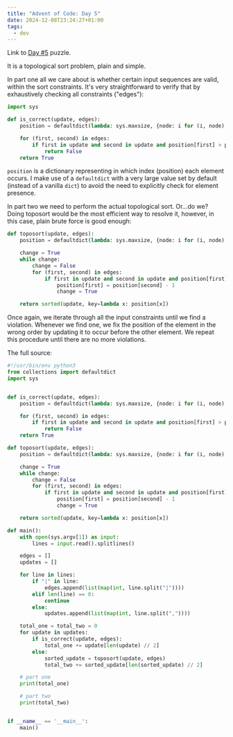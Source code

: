 ```yaml
---
title: "Advent of Code: Day 5"
date: 2024-12-08T23:24:27+01:00
tags:
  - dev
---
```


Link to [Day #5](https://adventofcode.com/2024/day/5) puzzle.

<!--more-->

It is a topological sort problem, plain and simple.

In part one all we care about is whether certain input sequences are valid,
within the sort constraints. It's very straightforward to verify that by
exhaustively checking all constraints ("edges"):

```python
import sys

def is_correct(update, edges):
    position = defaultdict(lambda: sys.maxsize, {node: i for (i, node) in enumerate(update)})

    for (first, second) in edges:
        if first in update and second in update and position[first] > position[second]:
            return False
    return True
```

`position` is a dictionary representing in which index (position) each element
occurs. I make use of a `defaultdict` with a very large value set by default
(instead of a vanilla `dict`) to avoid the need to explicitly check for element
presence.

In part two we need to perform the actual topological sort. Or...do we? Doing
toposort would be the most efficient way to resolve it, however, in this case,
plain brute force is good enough:

```python
def toposort(update, edges):
    position = defaultdict(lambda: sys.maxsize, {node: i for (i, node) in enumerate(update)})

    change = True
    while change:
        change = False
        for (first, second) in edges:
            if first in update and second in update and position[first] >= position[second]:
                position[first] = position[second] - 1
                change = True

    return sorted(update, key=lambda x: position[x])
```

Once again, we iterate through all the input constraints until we find a
violation. Whenever we find one, we fix the position of the element in the wrong
order by updating it to occur before the other element. We repeat this procedure
until there are no more violations.

The full source:

```python
#!/usr/bin/env python3
from collections import defaultdict
import sys


def is_correct(update, edges):
    position = defaultdict(lambda: sys.maxsize, {node: i for (i, node) in enumerate(update)})

    for (first, second) in edges:
        if first in update and second in update and position[first] > position[second]:
            return False
    return True

def toposort(update, edges):
    position = defaultdict(lambda: sys.maxsize, {node: i for (i, node) in enumerate(update)})

    change = True
    while change:
        change = False
        for (first, second) in edges:
            if first in update and second in update and position[first] >= position[second]:
                position[first] = position[second] - 1
                change = True

    return sorted(update, key=lambda x: position[x])

def main():
    with open(sys.argv[1]) as input:
        lines = input.read().splitlines()

    edges = []
    updates = []

    for line in lines:
        if "|" in line:
            edges.append(list(map(int, line.split("|"))))
        elif len(line) == 0:
            continue
        else:
            updates.append(list(map(int, line.split(","))))

    total_one = total_two = 0
    for update in updates:
        if is_correct(update, edges):
            total_one += update[len(update) // 2]
        else:
            sorted_update = toposort(update, edges)
            total_two += sorted_update[len(sorted_update) // 2]

    # part one
    print(total_one)

    # part two
    print(total_two)


if __name__ == '__main__':
    main()
```
